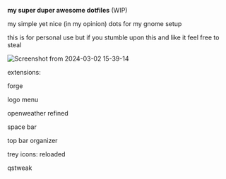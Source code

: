 **my super duper awesome dotfiles** (WIP)


my simple yet nice (in my opinion) dots for my gnome setup





this is for personal use but if you stumble upon this and like it feel free to steal





![Screenshot from 2024-03-02 15-39-14](https://github.com/nw0p/dotfiles/assets/38057139/065d6e42-2235-4cd1-b420-09bb64933803)





extensions:

forge

logo menu

openweather refined

space bar

top bar organizer

trey icons: reloaded

qstweak
